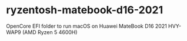 # ryzentosh-matebook-d16-2021
OpenCore EFI folder to run macOS on Huawei MateBook D16 2021 HVY-WAP9 (AMD Ryzen 5 4600H)
